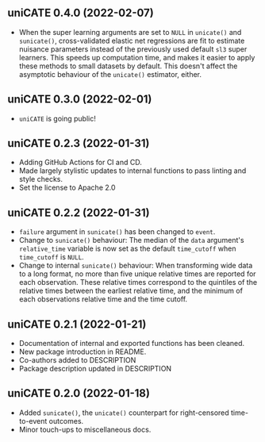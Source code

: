 ## uniCATE 0.4.0 (2022-02-07)

* When the super learning arguments are set to `NULL` in `unicate()` and
  `sunicate()`, cross-validated elastic net regressions are fit to estimate
  nuisance parameters instead of the previously used default `sl3` super
  learners. This speeds up computation time, and makes it easier to apply these
  methods to small datasets by default. This doesn't affect the asymptotic
  behaviour of the `unicate()` estimator, either.

## uniCATE 0.3.0 (2022-02-01)

* `uniCATE` is going public!

## uniCATE 0.2.3 (2022-01-31)

* Adding GitHub Actions for CI and CD.
* Made largely stylistic updates to internal functions to pass linting and style
  checks.
* Set the license to Apache 2.0


## uniCATE 0.2.2 (2022-01-31)

* `failure` argument in `sunicate()` has been changed to `event`.
* Change to `sunicate()` behaviour: The median of the `data` argument's
  `relative_time` variable is now set as the default `time_cutoff` when
  `time_cutoff` is `NULL`.
* Change to internal `sunicate()` behaviour: When transforming wide data to a
  long format, no more than five unique relative times are reported for each
  observation. These relative times correspond to the quintiles of the relative
  times between the earliest relative time, and the minimum of each observations
  relative time and the time cutoff.

## uniCATE 0.2.1 (2022-01-21)

* Documentation of internal and exported functions has been cleaned.
* New package introduction in README.
* Co-authors added to DESCRIPTION
* Package description updated in DESCRIPTION

## uniCATE 0.2.0 (2022-01-18)

* Added `sunicate()`, the `unicate()` counterpart for right-censored
  time-to-event outcomes.
* Minor touch-ups to miscellaneous docs. 
